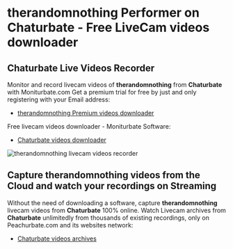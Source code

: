 # therandomnothing Performer on Chaturbate - Free LiveCam videos downloader

## Chaturbate Live Videos Recorder

Monitor and record livecam videos of **therandomnothing** from **Chaturbate** with Moniturbate.com
Get a premium trial for free by just and only registering with your Email address:
* [therandomnothing Premium videos downloader](https://moniturbate.com/request-demo-licence-key.html)

Free livecam videos downloader - Moniturbate Software:
* [Chaturbate videos downloader](https://moniturbate.com/moniturbate-download-software.html)

![therandomnothing livecam videos recorder](https://peachurnet.com/templates/moniturbate-software.png)


## Capture therandomnothing videos from the Cloud and watch your recordings on Streaming

Without the need of downloading a software, capture **therandomnothing** livecam videos from **Chaturbate** 100% online.
Watch Livecam archives from **Chaturbate** unlimitedly from thousands of existing recordings, only on Peachurbate.com and its websites network:
* [Chaturbate videos archives](https://peachurnet.com/)